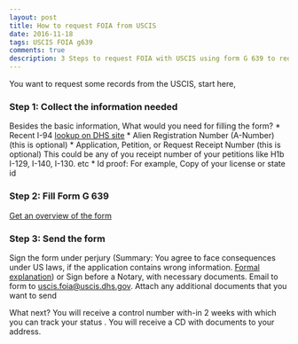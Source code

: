 ```yaml
---
layout: post
title: How to request FOIA from USCIS
date: 2016-11-18
tags: USCIS FOIA g639
comments: true
description: 3 Steps to request FOIA with USCIS using form G 639 to request immigration records
---
```

You want to request some records from the USCIS, start here,

### Step 1: Collect the information needed
Besides the basic information, What would you need for filling the form?
	* Recent I-94
	[lookup on DHS site](https://i94.cbp.dhs.gov/I94/#/recent-search)
	* Alien Registration Number (A-Number) (this is optional)
	* Application, Petition, or Request Receipt Number (this is optional)
	This could be any of you receipt number of your petitions like H1b I-129, I-140, I-130. etc
	* Id proof: For example, Copy of your license or state id


### Step 2: Fill Form G 639
  [Get an overview of the form](/posts/g-639-form-basics)

### Step 3: Send the form
  Sign the form under perjury (Summary: You agree to face consequences under US laws, if the application contains wrong information. [Formal explanation](https://www.uscis.gov/tools/glossary/declaration-under-penalty-perjury))
	or Sign before a Notary, with necessary documents.
	Email to form to uscis.foia@uscis.dhs.gov. Attach any additional documents that you want to send


What next?
You will receive a control number with-in 2 weeks with which you can track your status <here>.
You will receive a CD with documents to your address.

